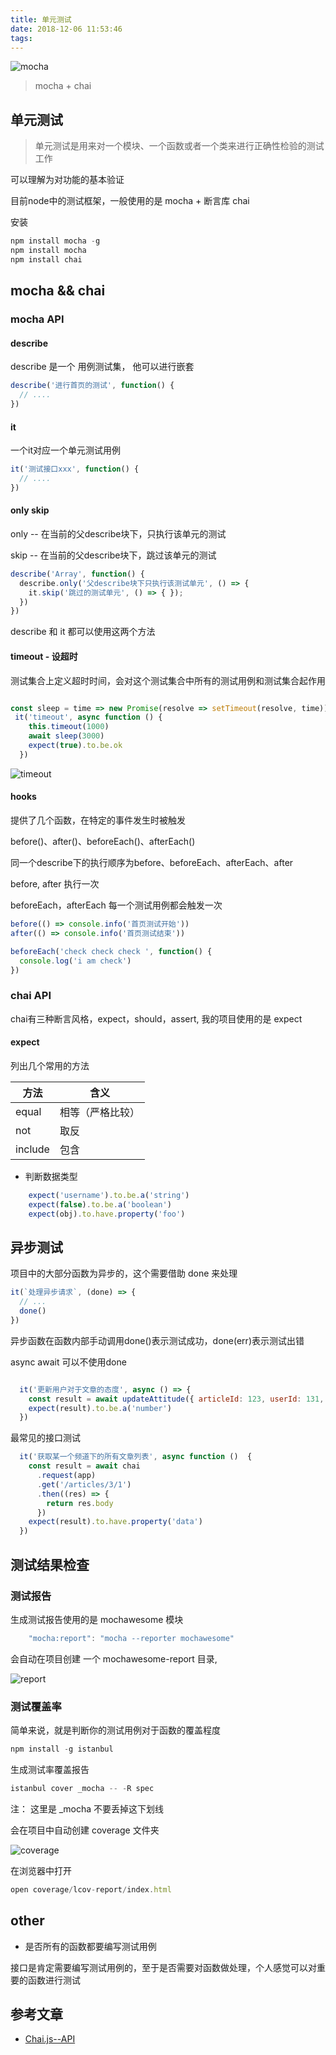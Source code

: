 ```yaml
---
title: 单元测试
date: 2018-12-06 11:53:46
tags:
---
```


![mocha](https://user-gold-cdn.xitu.io/2018/12/6/167822385bf2576a?w=500&h=224&f=png&s=16627)

> mocha + chai

<!-- More -->

## 单元测试

> 单元测试是用来对一个模块、一个函数或者一个类来进行正确性检验的测试工作

可以理解为对功能的基本验证

目前node中的测试框架，一般使用的是 mocha +  断言库 chai 

安装

```js
npm install mocha -g
npm install mocha
npm install chai
```

## mocha && chai

###  mocha API

#### describe

 describe 是一个 用例测试集， 他可以进行嵌套

```js
describe('进行首页的测试', function() {
  // ....
})
```

#### it

一个it对应一个单元测试用例

```js
it('测试接口xxx', function() {
  // ....
})
```

#### only skip

only -- 在当前的父describe块下，只执行该单元的测试

skip -- 在当前的父describe块下，跳过该单元的测试

```js
describe('Array', function() {
  describe.only('父describe块下只执行该测试单元', () => {
    it.skip('跳过的测试单元', () => { });
  })
})
```

describe 和 it 都可以使用这两个方法

#### timeout - 设超时

测试集合上定义超时时间，会对这个测试集合中所有的测试用例和测试集合起作用

```js

const sleep = time => new Promise(resolve => setTimeout(resolve, time))
 it('timeout', async function () {
    this.timeout(1000)
    await sleep(3000)
    expect(true).to.be.ok
  })
```

![timeout](https://user-gold-cdn.xitu.io/2018/12/6/167819f41d5fcc07?w=432&h=81&f=png&s=15009)

#### hooks

提供了几个函数，在特定的事件发生时被触发

before()、after()、beforeEach()、afterEach() 

同一个describe下的执行顺序为before、beforeEach、afterEach、after

before, after 执行一次

beforeEach，afterEach 每一个测试用例都会触发一次

```js
before(() => console.info('首页测试开始'))
after(() => console.info('首页测试结束'))

beforeEach('check check check ', function() {
  console.log('i am check')
})
```

### chai API

chai有三种断言风格，expect，should，assert, 我的项目使用的是 expect

#### expect 

列出几个常用的方法

| 方法 | 含义 |
| ----- | ----- |
| equal | 相等（严格比较）| 
| not | 取反 |
| include | 包含 |

* 判断数据类型

```js
    expect('username').to.be.a('string')
    expect(false).to.be.a('boolean')
    expect(obj).to.have.property('foo')
```

## 异步测试

项目中的大部分函数为异步的，这个需要借助 done 来处理

```js
it(`处理异步请求`, (done) => {
  // ...
  done()
})
```
异步函数在函数内部手动调用done()表示测试成功，done(err)表示测试出错

async await 可以不使用done 

```js

  it('更新用户对于文章的态度', async () => {
    const result = await updateAttitude({ articleId: 123, userId: 131, status: 0})
    expect(result).to.be.a('number')
  })

```

最常见的接口测试

```js
  it('获取某一个频道下的所有文章列表', async function ()  {
    const result = await chai
      .request(app)
      .get('/articles/3/1')
      .then((res) => {
        return res.body
      })
    expect(result).to.have.property('data')
  })
```



## 测试结果检查

### 测试报告

生成测试报告使用的是 mochawesome 模块

```js
    "mocha:report": "mocha --reporter mochawesome"
```

会自动在项目创建 一个 mochawesome-report 目录,

![report](https://user-gold-cdn.xitu.io/2018/12/5/1677e7efd6f6e106?w=840&h=198&f=png&s=32489)

### 测试覆盖率

简单来说，就是判断你的测试用例对于函数的覆盖程度

```js
npm install -g istanbul
```
生成测试率覆盖报告

```js
istanbul cover _mocha -- -R spec
```
注： 这里是 _mocha 不要丢掉这下划线


会在项目中自动创建 coverage 文件夹

![coverage](https://user-gold-cdn.xitu.io/2018/12/6/16781777cf7ef1ca?w=536&h=202&f=png&s=24940)

在浏览器中打开

```js
open coverage/lcov-report/index.html
```

## other

* 是否所有的函数都要编写测试用例

接口是肯定需要编写测试用例的，至于是否需要对函数做处理，个人感觉可以对重要的函数进行测试

## 参考文章

* [Chai.js--API](https://www.jianshu.com/p/f200a75a15d2)